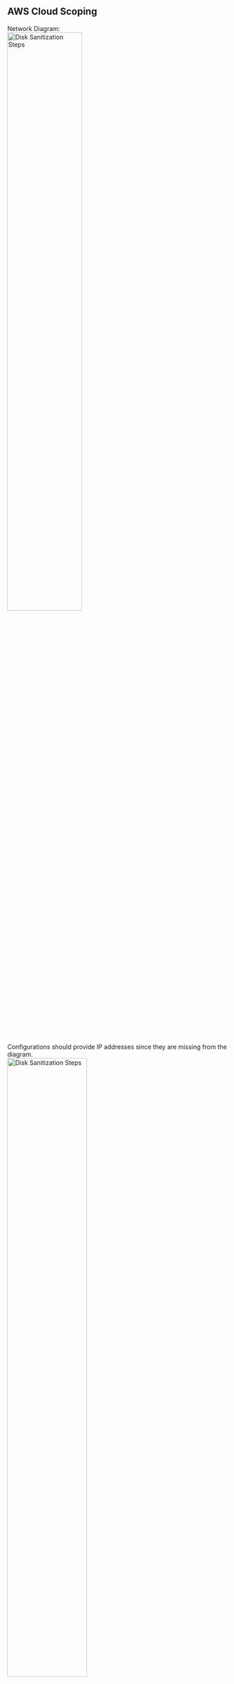 <h2>AWS Cloud Scoping</h2>


Network Diagram:<br/>
<img src="https://imgur.com/OORfQ7j.png" height="58%" width="58%" alt="Disk Sanitization Steps"/>

<br />
Configurations should provide IP addresses since they are missing from the diagram.

<br />

<img src="https://imgur.com/gMrJoIX.png" height="60%" width="60%" alt="Disk Sanitization Steps"/>
